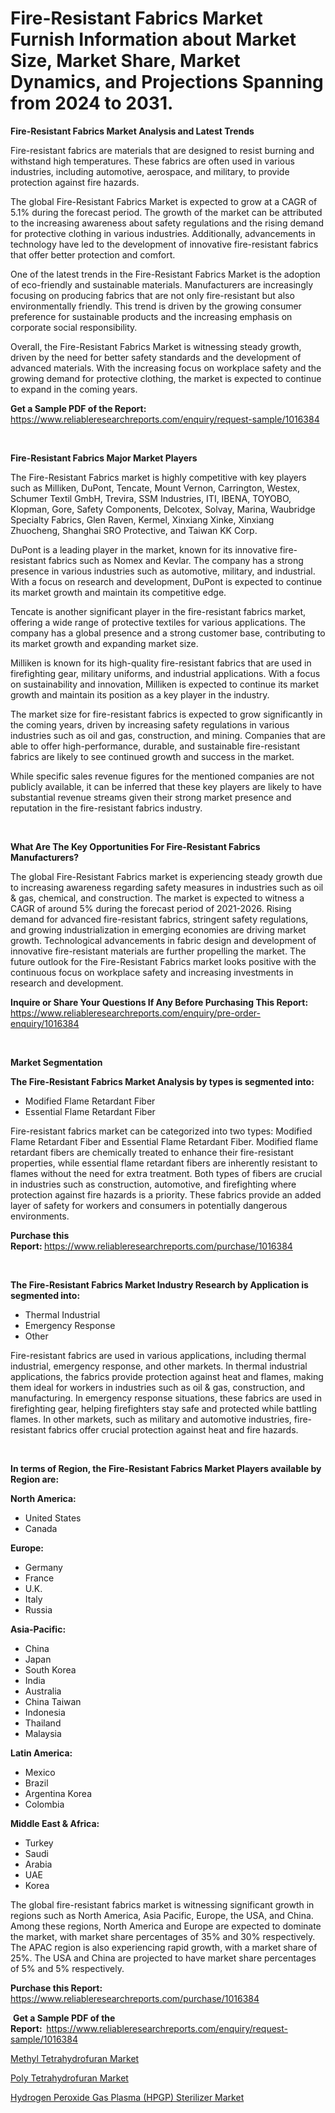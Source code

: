 <p><h1>Fire-Resistant Fabrics Market Furnish Information about Market Size, Market Share, Market Dynamics, and Projections Spanning from 2024 to 2031.</h1></p><p><strong>Fire-Resistant Fabrics Market Analysis and Latest Trends</strong></p>
<p><p>Fire-resistant fabrics are materials that are designed to resist burning and withstand high temperatures. These fabrics are often used in various industries, including automotive, aerospace, and military, to provide protection against fire hazards.</p><p>The global Fire-Resistant Fabrics Market is expected to grow at a CAGR of 5.1% during the forecast period. The growth of the market can be attributed to the increasing awareness about safety regulations and the rising demand for protective clothing in various industries. Additionally, advancements in technology have led to the development of innovative fire-resistant fabrics that offer better protection and comfort.</p><p>One of the latest trends in the Fire-Resistant Fabrics Market is the adoption of eco-friendly and sustainable materials. Manufacturers are increasingly focusing on producing fabrics that are not only fire-resistant but also environmentally friendly. This trend is driven by the growing consumer preference for sustainable products and the increasing emphasis on corporate social responsibility.</p><p>Overall, the Fire-Resistant Fabrics Market is witnessing steady growth, driven by the need for better safety standards and the development of advanced materials. With the increasing focus on workplace safety and the growing demand for protective clothing, the market is expected to continue to expand in the coming years.</p></p>
<p><strong>Get a Sample PDF of the Report:&nbsp;</strong> <a href="https://www.reliableresearchreports.com/enquiry/request-sample/1016384">https://www.reliableresearchreports.com/enquiry/request-sample/1016384</a></p>
<p>&nbsp;</p>
<p><strong>Fire-Resistant Fabrics Major Market Players</strong></p>
<p><p>The Fire-Resistant Fabrics market is highly competitive with key players such as Milliken, DuPont, Tencate, Mount Vernon, Carrington, Westex, Schumer Textil GmbH, Trevira, SSM Industries, ITI, IBENA, TOYOBO, Klopman, Gore, Safety Components, Delcotex, Solvay, Marina, Waubridge Specialty Fabrics, Glen Raven, Kermel, Xinxiang Xinke, Xinxiang Zhuocheng, Shanghai SRO Protective, and Taiwan KK Corp.</p><p>DuPont is a leading player in the market, known for its innovative fire-resistant fabrics such as Nomex and Kevlar. The company has a strong presence in various industries such as automotive, military, and industrial. With a focus on research and development, DuPont is expected to continue its market growth and maintain its competitive edge.</p><p>Tencate is another significant player in the fire-resistant fabrics market, offering a wide range of protective textiles for various applications. The company has a global presence and a strong customer base, contributing to its market growth and expanding market size.</p><p>Milliken is known for its high-quality fire-resistant fabrics that are used in firefighting gear, military uniforms, and industrial applications. With a focus on sustainability and innovation, Milliken is expected to continue its market growth and maintain its position as a key player in the industry.</p><p>The market size for fire-resistant fabrics is expected to grow significantly in the coming years, driven by increasing safety regulations in various industries such as oil and gas, construction, and mining. Companies that are able to offer high-performance, durable, and sustainable fire-resistant fabrics are likely to see continued growth and success in the market.</p><p>While specific sales revenue figures for the mentioned companies are not publicly available, it can be inferred that these key players are likely to have substantial revenue streams given their strong market presence and reputation in the fire-resistant fabrics industry.</p></p>
<p>&nbsp;</p>
<p><strong>What Are The Key Opportunities For Fire-Resistant Fabrics Manufacturers?</strong></p>
<p><p>The global Fire-Resistant Fabrics market is experiencing steady growth due to increasing awareness regarding safety measures in industries such as oil & gas, chemical, and construction. The market is expected to witness a CAGR of around 5% during the forecast period of 2021-2026. Rising demand for advanced fire-resistant fabrics, stringent safety regulations, and growing industrialization in emerging economies are driving market growth. Technological advancements in fabric design and development of innovative fire-resistant materials are further propelling the market. The future outlook for the Fire-Resistant Fabrics market looks positive with the continuous focus on workplace safety and increasing investments in research and development.</p></p>
<p><strong>Inquire or Share Your Questions If Any Before Purchasing This Report:</strong> <a href="https://www.reliableresearchreports.com/enquiry/pre-order-enquiry/1016384">https://www.reliableresearchreports.com/enquiry/pre-order-enquiry/1016384</a></p>
<p>&nbsp;</p>
<p><strong>Market Segmentation</strong></p>
<p><strong>The Fire-Resistant Fabrics Market Analysis by types is segmented into:</strong></p>
<p><ul><li>Modified Flame Retardant Fiber</li><li>Essential Flame Retardant Fiber</li></ul></p>
<p><p>Fire-resistant fabrics market can be categorized into two types: Modified Flame Retardant Fiber and Essential Flame Retardant Fiber. Modified flame retardant fibers are chemically treated to enhance their fire-resistant properties, while essential flame retardant fibers are inherently resistant to flames without the need for extra treatment. Both types of fibers are crucial in industries such as construction, automotive, and firefighting where protection against fire hazards is a priority. These fabrics provide an added layer of safety for workers and consumers in potentially dangerous environments.</p></p>
<p><strong>Purchase this Report:&nbsp;</strong><a href="https://www.reliableresearchreports.com/purchase/1016384">https://www.reliableresearchreports.com/purchase/1016384</a></p>
<p>&nbsp;</p>
<p><strong>The Fire-Resistant Fabrics Market Industry Research by Application is segmented into:</strong></p>
<p><ul><li>Thermal Industrial</li><li>Emergency Response</li><li>Other</li></ul></p>
<p><p>Fire-resistant fabrics are used in various applications, including thermal industrial, emergency response, and other markets. In thermal industrial applications, the fabrics provide protection against heat and flames, making them ideal for workers in industries such as oil & gas, construction, and manufacturing. In emergency response situations, these fabrics are used in firefighting gear, helping firefighters stay safe and protected while battling flames. In other markets, such as military and automotive industries, fire-resistant fabrics offer crucial protection against heat and fire hazards.</p></p>
<p>&nbsp;</p>
<p><strong>In terms of Region, the Fire-Resistant Fabrics Market Players available by Region are:</strong></p>
<p>
    <p> <strong> North America: </strong>
        <ul>
            <li>United States</li>
            <li>Canada</li>
        </ul>
        </p> 
    <p> <strong> Europe: </strong>
        <ul>
            <li>Germany</li>
            <li>France</li>
            <li>U.K.</li>
            <li>Italy</li>
            <li>Russia</li>
        </ul>
        </p> 
    <p> <strong> Asia-Pacific: </strong>
        <ul>
            <li>China</li>
            <li>Japan</li>
            <li>South Korea</li>
            <li>India</li>
            <li>Australia</li>
            <li>China Taiwan</li>
            <li>Indonesia</li>
            <li>Thailand</li>
            <li>Malaysia</li>
        </ul>
        </p> 
    <p> <strong> Latin America: </strong>
        <ul>
            <li>Mexico</li>
            <li>Brazil</li>
            <li>Argentina Korea</li>
            <li>Colombia</li>
        </ul>
        </p> 
    <p> <strong> Middle East & Africa: </strong>
        <ul>
            <li>Turkey</li>
            <li>Saudi</li>
            <li>Arabia</li>
            <li>UAE</li>
            <li>Korea</li>
        </ul>
    </p>
    </p>
<p><p>The global fire-resistant fabrics market is witnessing significant growth in regions such as North America, Asia Pacific, Europe, the USA, and China. Among these regions, North America and Europe are expected to dominate the market, with market share percentages of 35% and 30% respectively. The APAC region is also experiencing rapid growth, with a market share of 25%. The USA and China are projected to have market share percentages of 5% and 5% respectively.</p></p>
<p><strong>Purchase this Report: </strong><a href="https://www.reliableresearchreports.com/purchase/1016384">https://www.reliableresearchreports.com/purchase/1016384</a></p>
<p>&nbsp;<strong>Get a Sample PDF of the Report:&nbsp;&nbsp;</strong><a href="https://www.reliableresearchreports.com/enquiry/request-sample/1016384">https://www.reliableresearchreports.com/enquiry/request-sample/1016384</a></p>
<p><strong></strong></p>
<p><p><a href="https://github.com/pgtimber/Market-Research-Report-List-1/blob/main/methyl-tetrahydrofuran-market.md">Methyl Tetrahydrofuran Market</a></p><p><a href="https://github.com/lataunyatinikmelvin59ilbd0dv/Market-Research-Report-List-1/blob/main/poly-tetrahydrofuran-market.md">Poly Tetrahydrofuran Market</a></p><p><a href="https://view.publitas.com/reportprime-1/hydrogen-peroxide-gas-plasma-hpgp-sterilizer-market-size-focuses-on-market-dynamics-in-depth-analysis-and-future-projections-of-its-market-forecasted-for-period-from-2023-to-2030/">Hydrogen Peroxide Gas Plasma (HPGP) Sterilizer Market</a></p></p>